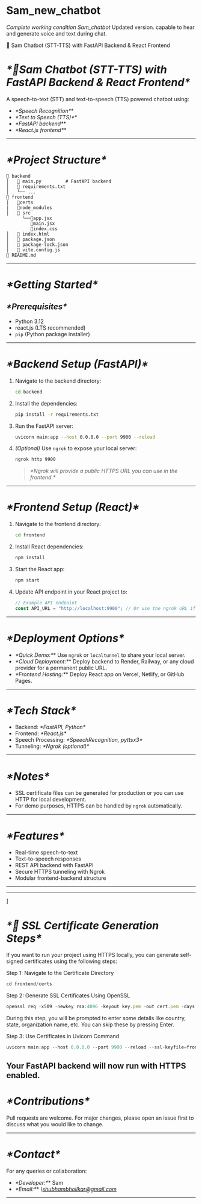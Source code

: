 # Sam_new_chatbot
*Complete working condition Sam_chatbot*
Updated version. capable to hear and generate voice and text during chat.

🚀 Sam Chatbot (STT-TTS) with FastAPI Backend & React Frontend

# *\*🚀Sam Chatbot (STT-TTS) with FastAPI Backend & React Frontend\**

A speech-to-text (STT) and text-to-speech (TTS) powered chatbot using:

* *\*Speech Recognition\**\*
* *\*Text to Speech (TTS)\**\*
* *\*FastAPI backend\**\*
* *\*React.js frontend\**\*

---

# *\*Project Structure\**

```text
🔹 backend
│   🔹 main.py         # FastAPI backend
│   🔹 requirements.txt
│   └── ...
🔹 frontend
|   🔹certs
|   🔹node_modules
│   🔹 src
      └──🔹app.jsx
         🔹main.jsx
         🔹index.css
│   🔹 index.html
│   🔹 package.json
│   🔹 package-lock.json
│   🔹 vite.config.js
🔹 README.md
```

---

# *\*Getting Started\**

## *\*Prerequisites\**

* Python 3.12
* react.js (LTS recommended)
* `pip` (Python package installer)

---

# *\*Backend Setup (FastAPI)\**

1. Navigate to the backend directory:

   ```bash
   cd backend
   ```

2. Install the dependencies:

   ```bash
   pip install -r requirements.txt
   ```

3. Run the FastAPI server:

   ```bash
   uvicorn main:app --host 0.0.0.0 --port 9900 --reload
   ```

4. *(Optional)* Use `ngrok` to expose your local server:

   ```bash
   ngrok http 9900
   ```

   > *\*Ngrok will provide a public HTTPS URL you can use in the frontend.\**

---

# *\*Frontend Setup (React)\**

1. Navigate to the frontend directory:

   ```bash
   cd frontend
   ```

2. Install React dependencies:

   ```bash
   npm install
   ```

3. Start the React app:

   ```bash
   npm start
   ```

4. Update API endpoint in your React project to:

   ```javascript
   // Example API endpoint
   const API_URL = "http://localhost:9900"; // Or use the ngrok URL if tunneling
   ```

---

# *\*Deployment Options\**

* *\*Quick Demo:\**\* Use `ngrok` or `localtunnel` to share your local server.
* *\*Cloud Deployment:\**\* Deploy backend to Render, Railway, or any cloud provider for a permanent public URL.
* *\*Frontend Hosting:\**\* Deploy React app on Vercel, Netlify, or GitHub Pages.

---

# *\*Tech Stack\**

* Backend: *\*FastAPI, Python\**
* Frontend: *\*React.js\**
* Speech Processing: *\*SpeechRecognition, pyttsx3\**
* Tunneling: *\*Ngrok (optional)\**

---

# *\*Notes\**

* SSL certificate files can be generated for production or you can use HTTP for local development.
* For demo purposes, HTTPS can be handled by `ngrok` automatically.

---

# *\*Features\**

* Real-time speech-to-text
* Text-to-speech responses
* REST API backend with FastAPI
* Secure HTTPS tunneling with Ngrok
* Modular frontend-backend structure

---
---
]

# *\*🔧 SSL Certificate Generation Steps\**

If you want to run your project using HTTPS locally, you can generate self-signed certificates using the following steps:

Step 1: Navigate to the Certificate Directory
```javascript
cd frontend/certs
```
Step 2: Generate SSL Certificates Using OpenSSL
```javascript
openssl req -x509 -newkey rsa:4096 -keyout key.pem -out cert.pem -days 365 -nodes
```
During this step, you will be prompted to enter some details like country, state, organization name, etc. You can skip these by pressing Enter.

Step 3: Use Certificates in Uvicorn Command
```javascript
uvicorn main:app --host 0.0.0.0 --port 9900 --reload --ssl-keyfile=frontend/certs/key.pem --ssl-certfile=frontend/certs/cert.pem
```
Your FastAPI backend will now run with HTTPS enabled.
---

# *\*Contributions\**

Pull requests are welcome. For major changes, please open an issue first to discuss what you would like to change.

---

# *\*Contact\**

For any queries or collaboration:

* *\*Developer:\**\* Sam
* *\*Email:\**\* *\shubhambhoilkar@gmail.com*

---
